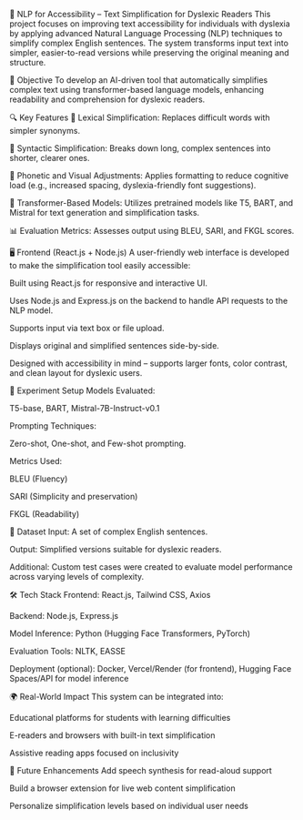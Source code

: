📘 NLP for Accessibility – Text Simplification for Dyslexic Readers
This project focuses on improving text accessibility for individuals with dyslexia by applying advanced Natural Language Processing (NLP) techniques to simplify complex English sentences. The system transforms input text into simpler, easier-to-read versions while preserving the original meaning and structure.

🎯 Objective
To develop an AI-driven tool that automatically simplifies complex text using transformer-based language models, enhancing readability and comprehension for dyslexic readers.

🔍 Key Features
🔡 Lexical Simplification: Replaces difficult words with simpler synonyms.

📏 Syntactic Simplification: Breaks down long, complex sentences into shorter, clearer ones.

🧠 Phonetic and Visual Adjustments: Applies formatting to reduce cognitive load (e.g., increased spacing, dyslexia-friendly font suggestions).

🤖 Transformer-Based Models: Utilizes pretrained models like T5, BART, and Mistral for text generation and simplification tasks.

📊 Evaluation Metrics: Assesses output using BLEU, SARI, and FKGL scores.

🖥️ Frontend (React.js + Node.js)
A user-friendly web interface is developed to make the simplification tool easily accessible:

Built using React.js for responsive and interactive UI.

Uses Node.js and Express.js on the backend to handle API requests to the NLP model.

Supports input via text box or file upload.

Displays original and simplified sentences side-by-side.

Designed with accessibility in mind – supports larger fonts, color contrast, and clean layout for dyslexic users.

🧪 Experiment Setup
Models Evaluated:

T5-base, BART, Mistral-7B-Instruct-v0.1

Prompting Techniques:

Zero-shot, One-shot, and Few-shot prompting.

Metrics Used:

BLEU (Fluency)

SARI (Simplicity and preservation)

FKGL (Readability)

📁 Dataset
Input: A set of complex English sentences.

Output: Simplified versions suitable for dyslexic readers.

Additional: Custom test cases were created to evaluate model performance across varying levels of complexity.

🛠️ Tech Stack
Frontend: React.js, Tailwind CSS, Axios

Backend: Node.js, Express.js

Model Inference: Python (Hugging Face Transformers, PyTorch)

Evaluation Tools: NLTK, EASSE

Deployment (optional): Docker, Vercel/Render (for frontend), Hugging Face Spaces/API for model inference

🌍 Real-World Impact
This system can be integrated into:

Educational platforms for students with learning difficulties

E-readers and browsers with built-in text simplification

Assistive reading apps focused on inclusivity

📌 Future Enhancements
Add speech synthesis for read-aloud support

Build a browser extension for live web content simplification

Personalize simplification levels based on individual user needs
